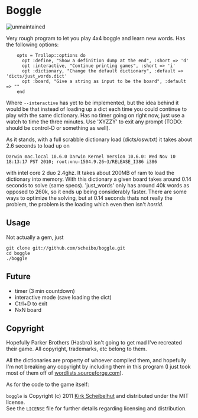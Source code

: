 # Boggle

![unmaintained](http://img.shields.io/badge/status-unmaintained-lightgrey.svg)

Very rough program to let you play 4x4 boggle and learn new words. Has the following options:

		opts = Trollop::options do
		  opt :define, "Show a definition dump at the end", :short => 'd'
		  opt :interactive, "Continue printing games", :short => 'i'
		  opt :dictionary, "Change the default dictionary", :default => 'dicts/just_words.dict'
		  opt :board, "Give a string as input to be the board", :default => ""
		end

Where `--interactive` has yet to be implemented, but the idea behind it would be that instead of loading up a dict each time you could continue to play with the same dictionary. Has no timer going on right now, just use a watch to time the three minutes. Use 'XYZZY' to exit any prompt (TODO: should be control-D or something as well).

As it stands, with a full scrabble dictionary load (dicts/osw.txt) it takes about 2.6 seconds to load up on

	Darwin mac.local 10.6.0 Darwin Kernel Version 10.6.0: Wed Nov 10 18:13:17 PST 2010; root:xnu-1504.9.26~3/RELEASE_I386 i386

with intel core 2 duo 2.4ghz. It takes about 200MB of ram to load the dictionary into memory. With this dictionary a given board takes around 0.14 seconds to solve (same specs). 'just_words' only has around 40k words as opposed to 260k, so it ends up being considerably faster. There are some ways to optimize the solving, but at 0.14 seconds thats not really the problem, the problem is the loading which even then isn't *horrid*.

## Usage

Not actually a gem, just

    git clone git://github.com/scheibo/boggle.git
    cd boggle
    ./boggle

## Future

- timer (3 min countdown)
- interactive mode (save loading the dict)
- Ctrl+D to exit
- NxN board

## Copyright

Hopefully Parker Brothers (Hasbro) isn't going to get mad I've recreated their game. All copyright, trademarks, etc belong to them.

All the dictionaries are property of whoever compiled them, and hopefully I'm not breaking any copyright by including them in this program (I just took most of them off of [wordlists.sourceforge.com](http://wordlists.sourceforge.com)).

As for the code to the game itself:

`boggle` is Copyright (c) 2011 [Kirk Scheibelhut](http://scheibo.com/about) and distributed under the MIT license.<br />
See the `LICENSE` file for further details regarding licensing and distribution.
